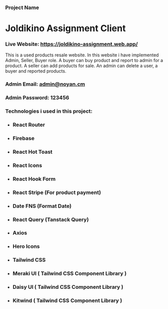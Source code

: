 ### Project Name

# **Joldikino Assignment Client**

### **Live Website:** **<https://joldikino-assignment.web.app/>**

This is a used products resale website. In this website i have implemented Admin, Seller, Buyer role. A buyer can buy product and report to admin for a product. A seller can add products for sale. An admin can delete a user, a buyer and reported products.

### Admin Email: admin@noyan.cm
### Admin Password: 123456

### Technologies i used in this project:

- ### React Router
- ### Firebase
- ### React Hot Toast
- ### React Icons
- ### React Hook Form
- ### React Stripe (For product payment)
- ### Date FNS (Format Date)
- ### React Query (Tanstack Query)
- ### Axios
- ### Hero Icons
- ### Tailwind CSS
- ### Meraki UI ( Tailwind CSS Component Library )
- ### Daisy UI ( Tailwind CSS Component Library )
- ### Kitwind ( Tailwind CSS Component Library )
